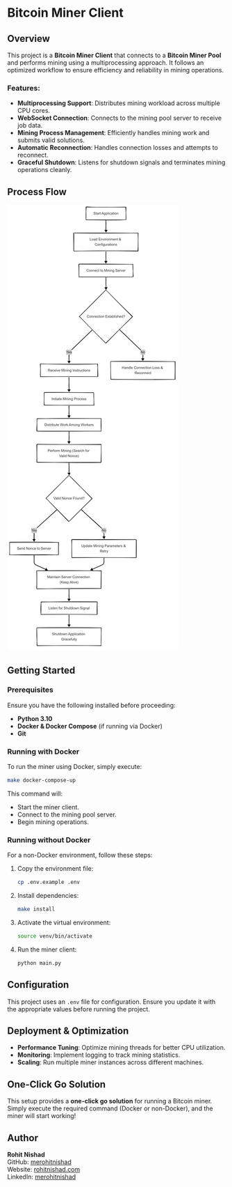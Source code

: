# Bitcoin Miner Client

## Overview
This project is a **Bitcoin Miner Client** that connects to a **Bitcoin Miner Pool** and performs mining using a multiprocessing approach. It follows an optimized workflow to ensure efficiency and reliability in mining operations.

### Features:
- **Multiprocessing Support**: Distributes mining workload across multiple CPU cores.
- **WebSocket Connection**: Connects to the mining pool server to receive job data.
- **Mining Process Management**: Efficiently handles mining work and submits valid solutions.
- **Automatic Reconnection**: Handles connection losses and attempts to reconnect.
- **Graceful Shutdown**: Listens for shutdown signals and terminates mining operations cleanly.

## Process Flow
![Process Flow](images/miner-flow.png)

## Getting Started

### Prerequisites
Ensure you have the following installed before proceeding:
- **Python 3.10**
- **Docker & Docker Compose** (if running via Docker)
- **Git**

### Running with Docker
To run the miner using Docker, simply execute:
```sh
make docker-compose-up
```
This command will:
- Start the miner client.
- Connect to the mining pool server.
- Begin mining operations.

### Running without Docker
For a non-Docker environment, follow these steps:

1. Copy the environment file:
   ```sh
   cp .env.example .env
   ```
2. Install dependencies:
   ```sh
   make install
   ```
3. Activate the virtual environment:
   ```sh
   source venv/bin/activate
   ```
4. Run the miner client:
   ```sh
   python main.py
   ```

## Configuration
This project uses an `.env` file for configuration. Ensure you update it with the appropriate values before running the project.



## Deployment & Optimization
- **Performance Tuning**: Optimize mining threads for better CPU utilization.
- **Monitoring**: Implement logging to track mining statistics.
- **Scaling**: Run multiple miner instances across different machines.

## One-Click Go Solution
This setup provides a **one-click go solution** for running a Bitcoin miner. Simply execute the required command (Docker or non-Docker), and the miner will start working!

## Author
**Rohit Nishad**  
GitHub: [merohitnishad](https://github.com/merohitnishad)  
Website: [rohitnishad.com](https://rohitnishad.com/)  
LinkedIn: [merohitnishad](https://www.linkedin.com/in/merohitnishad/)